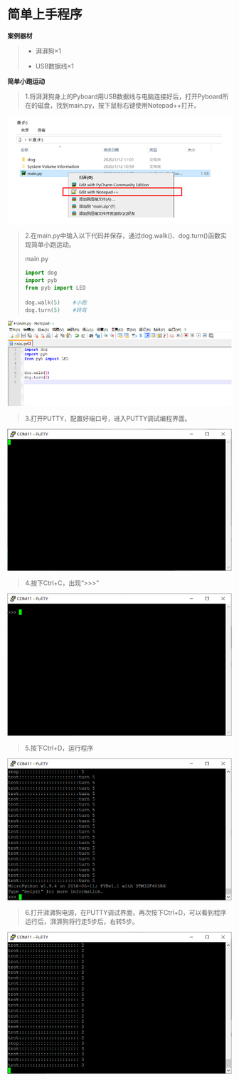 # 简单上手程序

**案例器材**

>* 湃湃狗×1
>
>* USB数据线×1
>

**简单小跑运动**

>1.将湃湃狗身上的Pyboard用USB数据线与电脑连接好后，打开Pyboard所在的磁盘，找到main.py，按下鼠标右键使用Notepad++打开。

![](/pic/ch3/3.2.3/1.png)

>2.在main.py中输入以下代码并保存，通过dog.walk()、dog.turn()函数实现简单小跑运动。
>
>main.py
>
>
>```python
>import dog
>import pyb
>from pyb import LED
>
>dog.walk(5)	#小跑
>dog.turn(5)	#转弯
>```
>

![](/pic/ch3/3.2.3/2.png)

>3.打开PUTTY，配置好端口号，进入PUTTY调试编程界面。

![](/pic/ch3/3.2.3/3.png)

>4.按下Ctrl+C，出现“>>>”

![](/pic/ch3/3.2.3/4.png)

>5.按下Ctrl+D，运行程序

![](/pic/ch3/3.2.3/5.png)

>6.打开湃湃狗电源，在PUTTY调试界面，再次按下Ctrl+D，可以看到程序运行后，湃湃狗将行走5步后，右转5步。

![](/pic/ch3/3.2.3/6.png)
